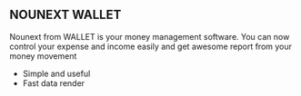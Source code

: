 ## NOUNEXT WALLET

Nounext from WALLET is your money management software.
You can now control your expense and income easily and get awesome report from your money movement

- Simple and useful
- Fast data render
